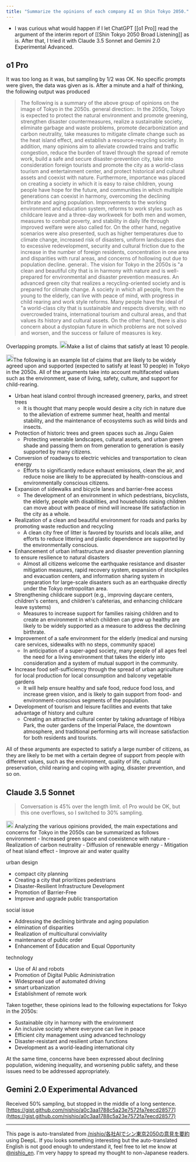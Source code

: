 ```yaml
---
title: "Summarize the opinions of each company AI on Shin Tokyo 2050."
---
```


- I was curious what would happen if I let ChatGPT [[o1 Pro]] read the argument of the interim report of [[Shin Tokyo 2050 Broad Listening]] as is. After that, I tried it with Claude 3.5 Sonnet and Gemini 2.0 Experimental Advanced.

## o1 Pro
It was too long as it was, but sampling by 1/2 was OK.
No specific prompts were given, the data was given as is.
After a minute and a half of thinking, the following output was produced
> The following is a summary of the above group of opinions on the image of Tokyo in the 2050s.
>  general direction:.
>  In the 2050s, Tokyo is expected to protect the natural environment and promote greening, strengthen disaster countermeasures, realize a sustainable society, eliminate garbage and waste problems, promote decarbonization and carbon neutrality, take measures to mitigate climate change such as the heat island effect, and establish a resource-recycling society. In addition, many opinions aim to alleviate crowded trains and traffic congestion, reduce the burden of travel through the spread of remote work, build a safe and secure disaster-prevention city, take into consideration foreign tourists and promote the city as a world-class tourism and entertainment center, and protect historical and cultural assets and coexist with nature.
>  Furthermore, importance was placed on creating a society in which it is easy to raise children, young people have hope for the future, and communities in which multiple generations can coexist in harmony, overcoming the declining birthrate and aging population. Improvements to the working environment and education system, reforms to work styles such as childcare leave and a three-day workweek for both men and women, measures to combat poverty, and stability in daily life through improved welfare were also called for.
>  On the other hand, negative scenarios were also presented, such as higher temperatures due to climate change, increased risk of disasters, uniform landscapes due to excessive redevelopment, security and cultural friction due to the increase in the number of foreign residents, concentration in one area and disparities with rural areas, and concerns of hollowing out due to population decline.
>  general:.
>  The vision for Tokyo in the 2050s is "a clean and beautiful city that is in harmony with nature and is well-prepared for environmental and disaster prevention measures. An advanced green city that realizes a recycling-oriented society and is prepared for climate change. A society in which all people, from the young to the elderly, can live with peace of mind, with progress in child rearing and work style reforms. Many people have the ideal of "a world-class city that is sustainable and respects diversity, with no overcrowded trains, international tourism and cultural areas, and that values its history and cultural assets. On the other hand, there is also concern about a dystopian future in which problems are not solved and worsen, and the success or failure of measures is key.

Overlapping prompts.
<img src='https://scrapbox.io/api/pages/nishio-en/nishio/icon' alt='nishio.icon' height="19.5"/>Make a list of claims that satisfy at least 10 people.

<img src='https://scrapbox.io/api/pages/nishio-en/o1 Pro/icon' alt='o1 Pro.icon' height="19.5"/>The following is an example list of claims that are likely to be widely agreed upon and supported (expected to satisfy at least 10 people) in Tokyo in the 2050s. All of the arguments take into account multifaceted values such as the environment, ease of living, safety, culture, and support for child-rearing.

- Urban heat island control through increased greenery, parks, and street trees
    - It is thought that many people would desire a city rich in nature due to the alleviation of extreme summer heat, health and mental stability, and the maintenance of ecosystems such as wild birds and insects.
- Protection of historic trees and green spaces such as Jingu Gaien
    - Protecting venerable landscapes, cultural assets, and urban green shade and passing them on from generation to generation is easily supported by many citizens.
- Conversion of roadways to electric vehicles and transportation to clean energy
    - Efforts to significantly reduce exhaust emissions, clean the air, and reduce noise are likely to be appreciated by health-conscious and environmentally conscious citizens.
- Expansion of sidewalks and bicycle lanes and barrier-free access
    - The development of an environment in which pedestrians, bicyclists, the elderly, people with disabilities, and households raising children can move about with peace of mind will increase life satisfaction in the city as a whole.
- Realization of a clean and beautiful environment for roads and parks by promoting waste reduction and recycling
    - A clean city free of litter is favored by tourists and locals alike, and efforts to reduce littering and plastic dependence are supported by the environmentally conscious.
- Enhancement of urban infrastructure and disaster prevention planning to ensure resilience to natural disasters
    - Almost all citizens welcome the earthquake resistance and disaster mitigation measures, rapid recovery system, expansion of stockpiles and evacuation centers, and information sharing system in preparation for large-scale disasters such as an earthquake directly under the Tokyo metropolitan area.
- Strengthening childcare support (e.g., improving daycare centers, children's centers, and children's cafeterias, and enhancing childcare leave systems)
    - Measures to increase support for families raising children and to create an environment in which children can grow up healthy are likely to be widely supported as a measure to address the declining birthrate.
- Improvement of a safe environment for the elderly (medical and nursing care services, sidewalks with no steps, community space)
    - In anticipation of a super-aged society, many people of all ages feel the need for a living environment that takes the elderly into consideration and a system of mutual support in the community.
- Increase food self-sufficiency through the spread of urban agriculture for local production for local consumption and balcony vegetable gardens
    - It will help ensure healthy and safe food, reduce food loss, and increase green vision, and is likely to gain support from food- and environment-conscious segments of the population.
- Development of tourism and leisure facilities and events that take advantage of history and culture
    - Creating an attractive cultural center by taking advantage of Hibiya Park, the outer gardens of the Imperial Palace, the downtown atmosphere, and traditional performing arts will increase satisfaction for both residents and tourists.

All of these arguments are expected to satisfy a large number of citizens, as they are likely to be met with a certain degree of support from people with different values, such as the environment, quality of life, cultural preservation, child rearing and coping with aging, disaster prevention, and so on.

## Claude 3.5 Sonnet
> Conversation is 45% over the length limit.
o1 Pro would be OK, but this one overflows, so I switched to 30% sampling.

<img src='https://scrapbox.io/api/pages/nishio-en/Claude/icon' alt='Claude.icon' height="19.5"/>
Analyzing the various opinions provided, the main expectations and concerns for Tokyo in the 2050s can be summarized as follows
environment
- Increased green space and coexistence with nature
- Realization of carbon neutrality
- Diffusion of renewable energy
- Mitigation of heat island effect
- Improve air and water quality

urban design
- compact city planning
- Creating a city that prioritizes pedestrians
- Disaster-Resilient Infrastructure Development
- Promotion of Barrier-Free
- Improve and upgrade public transportation

social issue
- Addressing the declining birthrate and aging population
- elimination of disparities
- Realization of multicultural conviviality
- maintenance of public order
- Enhancement of Education and Equal Opportunity

technology
- Use of AI and robots
- Promotion of Digital Public Administration
- Widespread use of automated driving
- smart urbanization
- Establishment of remote work

Taken together, these opinions lead to the following expectations for Tokyo in the 2050s:
- Sustainable city in harmony with the environment
- An inclusive society where everyone can live in peace
- Efficient city management using advanced technology
- Disaster-resistant and resilient urban functions
- Development as a world-leading international city

At the same time, concerns have been expressed about declining population, widening inequality, and worsening public safety, and these issues need to be addressed appropriately.

## Gemini 2.0 Experimental Advanced
Received 50% sampling, but stopped in the middle of a long sentence.
[https://gist.github.com/nishio/a0c3aa1788c5a23e7572fa7eecd28577](https://gist.github.com/nishio/a0c3aa1788c5a23e7572fa7eecd28577)

---
This page is auto-translated from [/nishio/各社AIでシン東京2050の意見を要約](https://scrapbox.io/nishio/各社AIでシン東京2050の意見を要約) using DeepL. If you looks something interesting but the auto-translated English is not good enough to understand it, feel free to let me know at [@nishio_en](https://twitter.com/nishio_en). I'm very happy to spread my thought to non-Japanese readers.